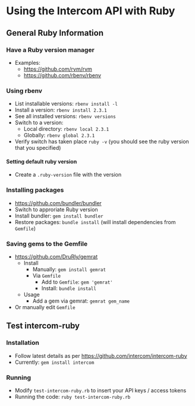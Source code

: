 # Using the Intercom API with Ruby 

## General Ruby Information

### Have a Ruby version manager
- Examples:
   - https://github.com/rvm/rvm
   - https://github.com/rbenv/rbenv


### Using rbenv
- List installable versions: `rbenv install -l`
- Install a version: `rbenv install 2.3.1`
- See all installed versions: `rbenv versions`
- Switch to a version: 
   - Local directory: `rbenv local 2.3.1`
   - Globally: `rbenv global 2.3.1`
- Verify switch has taken place `ruby -v` (you should see the ruby version that you specified)

#### Setting default ruby version
- Create a `.ruby-version` file with the version


### Installing packages
- https://github.com/bundler/bundler
- Switch to approriate Ruby version
- Install bundler: `gem install bundler`
- Restore packages: `bundle install` (will install dependencies from `Gemfile`)


### Saving gems to the Gemfile
- https://github.com/DruRly/gemrat
   - Install
      - Manually: `gem install gemrat`
      - Via `Gemfile`
         - Add to `Gemfile`: `gem 'gemrat'`
         - Install: `bundle install`
   - Usage
      - Add a gem via gemrat: `gemrat gem_name`
- Or manually edit `Gemfile`


## Test intercom-ruby

### Installation

- Follow latest details as per https://github.com/intercom/intercom-ruby
- Currently: `gem install intercom`


### Running 
- Modify `test-intercom-ruby.rb` to insert your API keys / access tokens 
- Running the code: `ruby test-intercom-ruby.rb`
